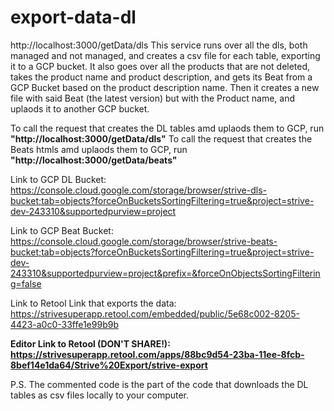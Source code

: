 # export-data-dl

http://localhost:3000/getData/dls
This service runs over all the dls, both managed and not managed, and creates a csv file for each table, exporting it to a GCP bucket.
It also goes over all the products that are not deleted, takes the product name and product description, and gets its Beat from a GCP Bucket based on the product description name. Then it creates a new file with said Beat (the latest version) but with the Product name, and uplaods it to another GCP bucket.

To call the request that creates the DL tables amd uplaods them to GCP, run **"http://localhost:3000/getData/dls"**
To call the request that creates the Beats htmls amd uplaods them to GCP, run **"http://localhost:3000/getData/beats"**


Link to GCP DL Bucket: https://console.cloud.google.com/storage/browser/strive-dls-bucket;tab=objects?forceOnBucketsSortingFiltering=true&project=strive-dev-243310&supportedpurview=project

Link to GCP Beat Bucket: https://console.cloud.google.com/storage/browser/strive-beats-bucket;tab=objects?forceOnBucketsSortingFiltering=true&project=strive-dev-243310&supportedpurview=project&prefix=&forceOnObjectsSortingFiltering=false

Link to Retool Link that exports the data: https://strivesuperapp.retool.com/embedded/public/5e68c002-8205-4423-a0c0-33ffe1e99b9b

**Editor Link to Retool (DON'T SHARE!): https://strivesuperapp.retool.com/apps/88bc9d54-23ba-11ee-8fcb-8bef14e1da64/Strive%20Export/strive-export**

P.S. The commented code is the part of the code that downloads the DL tables as csv files locally to your computer.


